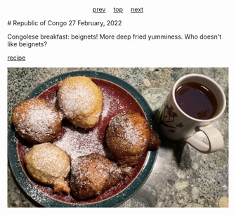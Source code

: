 <span><p align=center>
[prev](droc.md)&emsp;
[top](../index.md)&emsp;
[next](costa_rica.md)
</p></span>
# Republic of Congo
27 February, 2022


Congolese breakfast: beignets! More deep fried yumminess. Who doesn't like beignets?

[recipe](https://benebakesblog.wordpress.com/2016/07/06/congolese-beignets/)

![Congolese breakfast](images/roc.jpeg)
